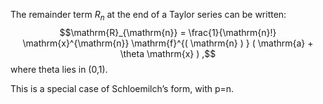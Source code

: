 The remainder term $R_{n}$ at the end of a Taylor series can be written:
$$\mathrm{R}_{\mathrm{n}} = \frac{1}{\mathrm{n}!}
\mathrm{x}^{\mathrm{n}} \mathrm{f}^{( \mathrm{n} ) } 
( \mathrm{a} + \theta \mathrm{x} ) ,$$ where theta lies in (0,1).

This is a special case of Schloemilch’s form, with p=n.
